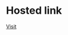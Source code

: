 <h1>Hosted link</h1>
<a href="https://6558c312fb2a476a15ae44e0--radiant-kringle-68ed2c.netlify.app/">Visit</a>
